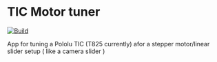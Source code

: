 # TIC Motor tuner

[![Build](https://github.com/charlie-x/ticTune/actions/workflows/msbuild.yml/badge.svg)](https://github.com/charlie-x/ticTune/actions/workflows/msbuild.yml)

App for tuning a Pololu TIC (T825 currently) afor a stepper motor/linear slider setup ( like a camera slider )

